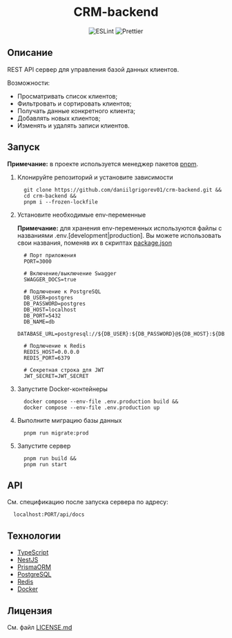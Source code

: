 <h1 align="center">CRM-backend</h1>

<div align="center">
  <img alt="ESLint" src="https://img.shields.io/badge/ESLint-4b3263?style=flat&logo=eslint&logoColor=white">
  <img alt="Prettier" src="https://img.shields.io/badge/Prettier-3658a5?style=flat&logo=prettier&logoColor=f7b93e">
</div>

## Описание

REST API сервер для управления базой данных клиентов.

Возможности:

- Просматривать список клиентов;
- Фильтровать и сортировать клиентов;
- Получать данные конкретного клиента;
- Добавлять новых клиентов;
- Изменять и удалять записи клиентов.

## Запуск

**Примечание:** в проекте используется менеджер пакетов [pnpm](https://pnpm.io/).

1. Клонируйте репозиторий и установите зависимости

   ```
     git clone https://github.com/daniilgrigorev01/crm-backend.git &&
     cd crm-backend &&
     pnpm i --frozen-lockfile
   ```

2. Установите необходимые env-переменные

   **Примечание:** для хранения env-переменных используются файлы с названиями .env.[development|production].
   Вы можете использовать свои названия, поменяв их в скриптах [package.json](package.json)

   ```
     # Порт приложения
     PORT=3000

     # Включение/выключение Swagger
     SWAGGER_DOCS=true

     # Подлючение к PostgreSQL
     DB_USER=postgres
     DB_PASSWORD=postgres
     DB_HOST=localhost
     DB_PORT=5432
     DB_NAME=db
     DATABASE_URL=postgresql://${DB_USER}:${DB_PASSWORD}@${DB_HOST}:${DB_PORT}/${DB_NAME}

     # Подлючение к Redis
     REDIS_HOST=0.0.0.0
     REDIS_PORT=6379

     # Секретная строка для JWT
     JWT_SECRET=JWT_SECRET
   ```

3. Запустите Docker-контейнеры

   ```
     docker compose --env-file .env.production build &&
     docker compose --env-file .env.production up
   ```

4. Выполните миграцию базы данных

   ```
     pnpm run migrate:prod
   ```

5. Запустите сервер

   ```
     pnpm run build &&
     pnpm run start
   ```

## API

См. спецификацию после запуска сервера по адресу:

```
  localhost:PORT/api/docs
```

## Технологии

- [TypeScript](https://www.typescriptlang.org/)
- [NestJS](https://nestjs.com/)
- [PrismaORM](https://www.prisma.io/orm)
- [PostgreSQL](https://www.postgresql.org/)
- [Redis](https://redis.io/)
- [Docker](https://www.docker.com/)

## Лицензия

См. файл [LICENSE.md](LICENSE.md)
